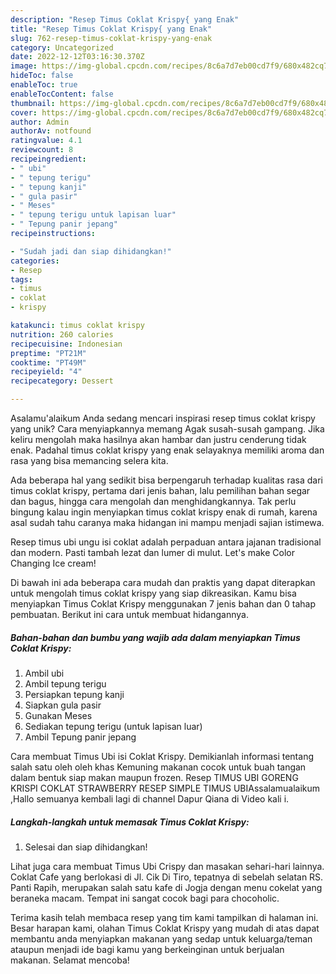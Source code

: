 ```yaml
---
description: "Resep Timus Coklat Krispy{ yang Enak"
title: "Resep Timus Coklat Krispy{ yang Enak"
slug: 762-resep-timus-coklat-krispy-yang-enak
category: Uncategorized
date: 2022-12-12T03:16:30.370Z
image: https://img-global.cpcdn.com/recipes/8c6a7d7eb00cd7f9/680x482cq70/timus-coklat-krispy-foto-resep-utama.jpg
hideToc: false
enableToc: true
enableTocContent: false
thumbnail: https://img-global.cpcdn.com/recipes/8c6a7d7eb00cd7f9/680x482cq70/timus-coklat-krispy-foto-resep-utama.jpg
cover: https://img-global.cpcdn.com/recipes/8c6a7d7eb00cd7f9/680x482cq70/timus-coklat-krispy-foto-resep-utama.jpg
author: Admin
authorAv: notfound
ratingvalue: 4.1
reviewcount: 8
recipeingredient:
- " ubi"
- " tepung terigu"
- " tepung kanji"
- " gula pasir"
- " Meses"
- " tepung terigu untuk lapisan luar"
- " Tepung panir jepang"
recipeinstructions:

- "Sudah jadi dan siap dihidangkan!"
categories:
- Resep
tags:
- timus
- coklat
- krispy

katakunci: timus coklat krispy 
nutrition: 260 calories
recipecuisine: Indonesian
preptime: "PT21M"
cooktime: "PT49M"
recipeyield: "4"
recipecategory: Dessert

---
```



Asalamu'alaikum Anda sedang mencari inspirasi resep timus coklat krispy yang unik? Cara menyiapkannya memang Agak susah-susah gampang. Jika keliru mengolah maka hasilnya akan hambar dan justru cenderung tidak enak. Padahal timus coklat krispy yang enak selayaknya memiliki aroma dan rasa yang bisa memancing selera kita.


Ada beberapa hal yang sedikit bisa berpengaruh terhadap kualitas rasa dari timus coklat krispy, pertama dari jenis bahan, lalu pemilihan bahan segar dan bagus, hingga cara mengolah dan menghidangkannya. Tak perlu bingung kalau ingin menyiapkan timus coklat krispy enak di rumah, karena asal sudah tahu caranya maka hidangan ini mampu menjadi sajian istimewa.

Resep timus ubi ungu isi coklat adalah perpaduan antara jajanan tradisional dan modern. Pasti tambah lezat dan lumer di mulut. Let&#39;s make Color Changing Ice cream!


Di bawah ini ada beberapa cara mudah dan praktis yang dapat diterapkan untuk mengolah timus coklat krispy yang siap dikreasikan. Kamu bisa menyiapkan Timus Coklat Krispy menggunakan 7 jenis bahan dan 0 tahap pembuatan. Berikut ini cara untuk membuat hidangannya.

<!--inarticleads1-->

##### Bahan-bahan dan bumbu yang wajib ada dalam menyiapkan Timus Coklat Krispy:

1. Ambil  ubi
1. Ambil  tepung terigu
1. Persiapkan  tepung kanji
1. Siapkan  gula pasir
1. Gunakan  Meses
1. Sediakan  tepung terigu (untuk lapisan luar)
1. Ambil  Tepung panir jepang


Cara membuat Timus Ubi isi Coklat Krispy. Demikianlah informasi tentang salah satu oleh oleh khas Kemuning makanan cocok untuk buah tangan dalam bentuk siap makan maupun frozen. Resep TIMUS UBI GORENG KRISPI COKLAT STRAWBERRY RESEP SIMPLE TIMUS UBIAssalamualaikum ,Hallo semuanya kembali lagi di channel Dapur Qiana di Video kali i. 

<!--inarticleads2-->

##### Langkah-langkah untuk memasak Timus Coklat Krispy:


1. Selesai dan siap dihidangkan!

Lihat juga cara membuat Timus Ubi Crispy dan masakan sehari-hari lainnya. Coklat Cafe yang berlokasi di Jl. Cik Di Tiro, tepatnya di sebelah selatan RS. Panti Rapih, merupakan salah satu kafe di Jogja dengan menu cokelat yang beraneka macam. Tempat ini sangat cocok bagi para chocoholic. 

Terima kasih telah membaca resep yang tim kami tampilkan di halaman ini. Besar harapan kami, olahan Timus Coklat Krispy yang mudah di atas dapat membantu anda menyiapkan makanan yang sedap untuk keluarga/teman ataupun menjadi ide bagi kamu yang berkeinginan untuk berjualan makanan. Selamat mencoba!
